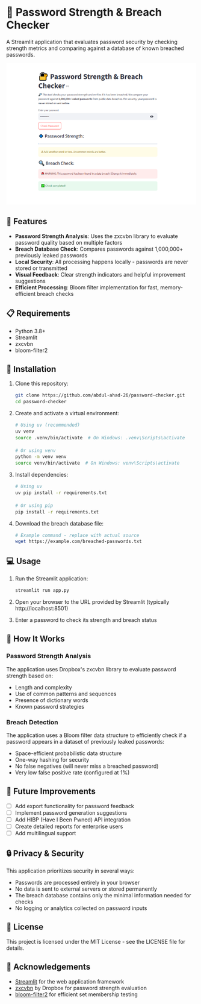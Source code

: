 # 🔐 Password Strength & Breach Checker

A Streamlit application that evaluates password security by checking strength metrics and comparing against a database of known breached passwords.

![alt text](image.png)


## 🌟 Features

- **Password Strength Analysis**: Uses the zxcvbn library to evaluate password quality based on multiple factors
- **Breach Database Check**: Compares passwords against 1,000,000+ previously leaked passwords 
- **Local Security**: All processing happens locally - passwords are never stored or transmitted
- **Visual Feedback**: Clear strength indicators and helpful improvement suggestions
- **Efficient Processing**: Bloom filter implementation for fast, memory-efficient breach checks

## 📋 Requirements

- Python 3.8+
- Streamlit
- zxcvbn
- bloom-filter2

## 🚀 Installation

1. Clone this repository:
   ```bash
   git clone https://github.com/abdul-ahad-26/password-checker.git
   cd password-checker
   ```

2. Create and activate a virtual environment:
   ```bash
   # Using uv (recommended)
   uv venv
   source .venv/bin/activate  # On Windows: .venv\Scripts\activate
   
   # Or using venv
   python -m venv venv
   source venv/bin/activate  # On Windows: venv\Scripts\activate
   ```

3. Install dependencies:
   ```bash
   # Using uv
   uv pip install -r requirements.txt
   
   # Or using pip
   pip install -r requirements.txt
   ```

4. Download the breach database file:
   ```bash
   # Example command - replace with actual source
   wget https://example.com/breached-passwords.txt
   ```

## 💻 Usage

1. Run the Streamlit application:
   ```bash
   streamlit run app.py
   ```

2. Open your browser to the URL provided by Streamlit (typically http://localhost:8501)

3. Enter a password to check its strength and breach status

## 🧠 How It Works

### Password Strength Analysis
The application uses Dropbox's zxcvbn library to evaluate password strength based on:
- Length and complexity
- Use of common patterns and sequences
- Presence of dictionary words
- Known password strategies

### Breach Detection
The application uses a Bloom filter data structure to efficiently check if a password appears in a dataset of previously leaked passwords:
- Space-efficient probabilistic data structure
- One-way hashing for security
- No false negatives (will never miss a breached password)
- Very low false positive rate (configured at 1%)

## 🔄 Future Improvements

- [ ] Add export functionality for password feedback
- [ ] Implement password generation suggestions
- [ ] Add HIBP (Have I Been Pwned) API integration
- [ ] Create detailed reports for enterprise users
- [ ] Add multilingual support

## 🔒 Privacy & Security

This application prioritizes security in several ways:
- Passwords are processed entirely in your browser
- No data is sent to external servers or stored permanently
- The breach database contains only the minimal information needed for checks
- No logging or analytics collected on password inputs

## 📜 License

This project is licensed under the MIT License - see the LICENSE file for details.

## 🙏 Acknowledgements

- [Streamlit](https://streamlit.io/) for the web application framework
- [zxcvbn](https://github.com/dropbox/zxcvbn) by Dropbox for password strength evaluation
- [bloom-filter2](https://github.com/remram44/python-bloom-filter) for efficient set membership testing
